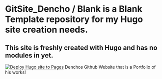 # GitSite_Dencho / Blank is a Blank Template repository for my Hugo site creation needs.
## This site is freshly created with Hugo and has no modules in yet.
[![Deploy Hugo site to Pages](https://github.com/Denchyaknow/GitSite_Dencho/actions/workflows/BuildAndDeploySite.yml/badge.svg)](https://github.com/Denchyaknow/GitSite_Dencho/actions/workflows/BuildAndDeploySite.yml)
Denchos Github Website that is a Portfolio of his works!
